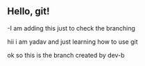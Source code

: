 ## Hello, git!

-I am adding this just to check the branching

hii i am yadav and just learning how to use git 

ok so this is the branch created by dev-b